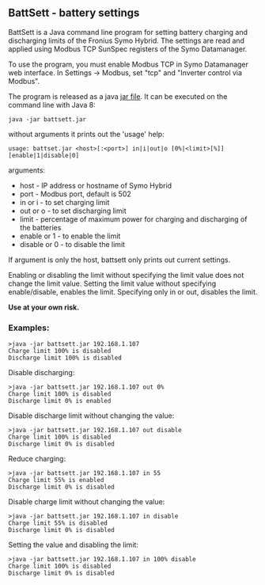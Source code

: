 ## BattSett - battery settings

BattSett is a Java command line program for setting battery charging and discharging limits of the Fronius Symo Hybrid. The settings are read and applied using Modbus TCP SunSpec registers of the Symo Datamanager.

To use the program, you must enable Modbus TCP in Symo Datamanager web interface. In Settings -> Modbus, set "tcp" and "Inverter control via Modbus".

The program is released as a java [jar file](https://github.com/jandrassy/battsett/releases/latest).
It can be executed on the command line with Java 8:

`java -jar battsett.jar`

without arguments it prints out the 'usage' help:

`usage: battset.jar <host>[:<port>] in|i|out|o [0%|<limit>[%]] [enable|1|disable|0]`

arguments:
* host - IP address or hostname of Symo Hybrid
* port - Modbus port, default is 502
* in or i - to set charging limit
* out or o - to set discharging limit
* limit - percentage of maximum power for charging and discharging of the batteries
* enable or 1 - to enable the limit
* disable or 0 - to disable the limit

If argument is only the host, battsett only prints out current settings.

Enabling or disabling the limit without specifying the limit value does not change the limit value. Setting the limit value without specifying enable/disable, enables the limit. Specifying only in or out, disables the limit.

**Use at your own risk.**

### Examples:
```
>java -jar battsett.jar 192.168.1.107
Charge limit 100% is disabled
Discharge limit 100% is disabled
```
Disable discharging:
```
>java -jar battsett.jar 192.168.1.107 out 0%
Charge limit 100% is disabled
Discharge limit 0% is enabled 
```
Disable discharge limit without changing the value:
```
>java -jar battsett.jar 192.168.1.107 out disable
Charge limit 100% is disabled
Discharge limit 0% is disabled
```
Reduce charging:
```
>java -jar battsett.jar 192.168.1.107 in 55
Charge limit 55% is enabled
Discharge limit 0% is disabled
```
Disable charge limit without changing the value:
```
>java -jar battsett.jar 192.168.1.107 in disable
Charge limit 55% is disabled
Discharge limit 0% is disabled
```
Setting the value and disabling the limit:
```
>java -jar battsett.jar 192.168.1.107 in 100% disable
Charge limit 100% is disabled
Discharge limit 0% is disabled
```